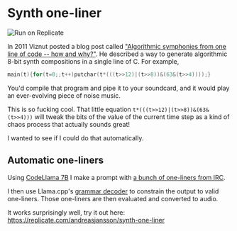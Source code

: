 # Synth one-liner

![Run on Replicate](https://replicate.com/andreasjansson/synth-one-liner/badge)

In 2011 Viznut posted a blog post called ["Algorithmic symphonies from one line of code -- how and why?"](http://countercomplex.blogspot.com/2011/10/algorithmic-symphonies-from-one-line-of.html). He described a way to generate algorithmic 8-bit synth compositions in a single line of C. For example,

```c
main(t){for(t=0;;t++)putchar(t*(((t>>12)|(t>>8))&(63&(t>>4))));}
```

You'd compile that program and pipe it to your soundcard, and it would play an ever-evolving piece of noise music.

This is so fucking cool. That little equation `t*(((t>>12)|(t>>8))&(63&(t>>4)))` will tweak the bits of the value of the current time step as a kind of chaos process that actually sounds great!

I wanted to see if I could do that automatically.

## Automatic one-liners

Using [CodeLlama 7B](https://replicate.com/meta/codellama-7b) I make a prompt with [a bunch of one-liners from IRC](http://macumbista.net/wp-content/uploads/2016/11/music_formula_collection.txt).

I then use Llama.cpp's [grammar decoder](https://github.com/ggerganov/llama.cpp/issues/2364) to constrain the output to valid one-liners. Those one-liners are then evaluated and converted to audio.

It works surprisingly well, try it out here: https://replicate.com/andreasjansson/synth-one-liner
